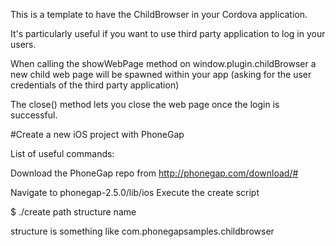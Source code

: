 This is a template to have the ChildBrowser in your Cordova application.

It's particularly useful if you want to use third party application to log in your users.

When calling the showWebPage method on window.plugin.childBrowser a new child web page will be spawned within your app (asking for the user credentials of the third party application)

The close() method lets you close the web page once the login is successful.

#Create a new iOS project with PhoneGap

List of useful commands:

Download the PhoneGap repo from http://phonegap.com/download/#

Navigate to phonegap-2.5.0/lib/ios
Execute the create script

$ ./create path structure name
	
structure is something like com.phonegapsamples.childbrowser